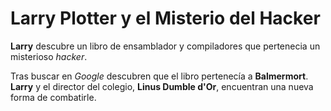 # Larry Plotter y el Misterio del Hacker

**Larry** descubre un libro de ensamblador y compiladores que pertenecia un misterioso *hacker*.

Tras buscar en *Google* descubren que el libro pertenecía a **Balmermort**.
**Larry** y el director del colegio, **Linus Dumble d'Or**, encuentran una nueva forma de combatirle.


